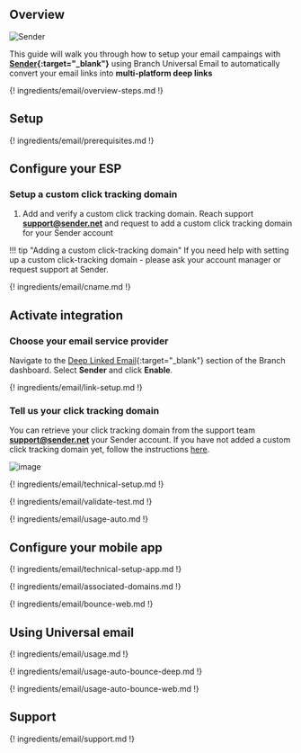 ## Overview

![Sender](/img/pages/email/sender/sender.png)

This guide will walk you through how to setup your email campaings with **[Sender](https://www.sender.net/){:target="\_blank"}** using Branch Universal Email to automatically convert your email links into **multi-platform deep links**

{! ingredients/email/overview-steps.md !}

## Setup

{! ingredients/email/prerequisites.md !}

## Configure your ESP

### Setup a custom click tracking domain

1. Add and verify a custom click tracking domain. Reach support **support@sender.net** and request to add a custom click tracking domain for your Sender account 

!!! tip "Adding a custom click-tracking domain"
    If you need help with setting up a custom click-tracking domain - please ask your account manager or request support at Sender.

{! ingredients/email/cname.md !}

## Activate integration

### Choose your email service provider

Navigate to the [Deep Linked Email](https://dashboard.branch.io/email){:target="\_blank"} section of the Branch dashboard. Select **Sender** and click **Enable**.

{! ingredients/email/link-setup.md !}

### Tell us your click tracking domain

You can retrieve your click tracking domain from the support team **support@sender.net** your Sender account. If you have not added a custom click tracking domain yet, follow the instructions [here](#setup-a-custom-click-tracking-domain). 

![image](/img/pages/email/sender/setup-config.png)

{! ingredients/email/technical-setup.md !}
	
{! ingredients/email/validate-test.md !}

{! ingredients/email/usage-auto.md !}

## Configure your mobile app

{! ingredients/email/technical-setup-app.md !}

{! ingredients/email/associated-domains.md !}

{! ingredients/email/bounce-web.md !}

## Using Universal email

{! ingredients/email/usage.md !}

{! ingredients/email/usage-auto-bounce-deep.md !}

{! ingredients/email/usage-auto-bounce-web.md !}

## Support

{! ingredients/email/support.md !}
